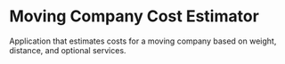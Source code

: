 # Moving Company Cost Estimator
Application that estimates costs for a moving company based on weight, distance, and optional services.
